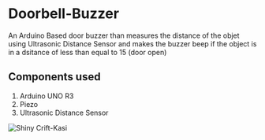 # Doorbell-Buzzer
An Arduino Based door buzzer than measures the distance of the objet using Ultrasonic Distance Sensor and makes the buzzer beep if the object is in a dsitance of less than equal to 15 (door open)

## Components used
1. Arduino UNO R3
2. Piezo
3. Ultrasonic Distance Sensor

![Shiny Crift-Kasi](https://user-images.githubusercontent.com/64271130/93052299-81612f00-f683-11ea-9850-42409f0020f2.png)
